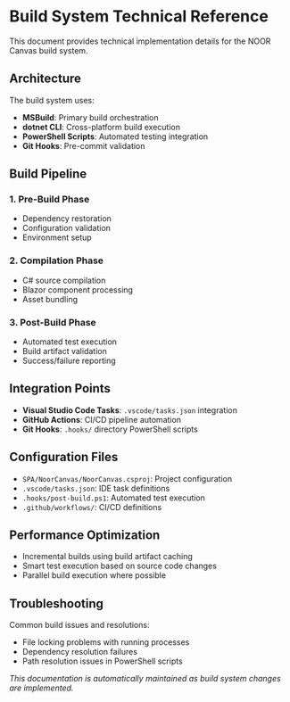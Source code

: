 # Build System Technical Reference

This document provides technical implementation details for the NOOR Canvas build system.

## Architecture

The build system uses:

- **MSBuild**: Primary build orchestration
- **dotnet CLI**: Cross-platform build execution
- **PowerShell Scripts**: Automated testing integration
- **Git Hooks**: Pre-commit validation

## Build Pipeline

### 1. Pre-Build Phase

- Dependency restoration
- Configuration validation
- Environment setup

### 2. Compilation Phase

- C# source compilation
- Blazor component processing
- Asset bundling

### 3. Post-Build Phase

- Automated test execution
- Build artifact validation
- Success/failure reporting

## Integration Points

- **Visual Studio Code Tasks**: `.vscode/tasks.json` integration
- **GitHub Actions**: CI/CD pipeline automation
- **Git Hooks**: `.hooks/` directory PowerShell scripts

## Configuration Files

- `SPA/NoorCanvas/NoorCanvas.csproj`: Project configuration
- `.vscode/tasks.json`: IDE task definitions
- `.hooks/post-build.ps1`: Automated test execution
- `.github/workflows/`: CI/CD definitions

## Performance Optimization

- Incremental builds using build artifact caching
- Smart test execution based on source code changes
- Parallel build execution where possible

## Troubleshooting

Common build issues and resolutions:

- File locking problems with running processes
- Dependency resolution failures
- Path resolution issues in PowerShell scripts

_This documentation is automatically maintained as build system changes are implemented._
